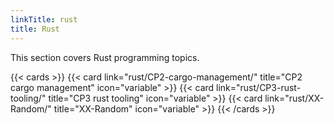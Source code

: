 ```yaml
---
linkTitle: rust
title: Rust
---
```


This section covers Rust programming topics.

<!--more-->

{{< cards >}}
  {{< card link="rust/CP2-cargo-management/" title="CP2 cargo management" icon="variable" >}}
  {{< card link="rust/CP3-rust-tooling/" title="CP3 rust tooling" icon="variable" >}}
  {{< card link="rust/XX-Random/" title="XX-Random" icon="variable" >}}
{{< /cards >}}

